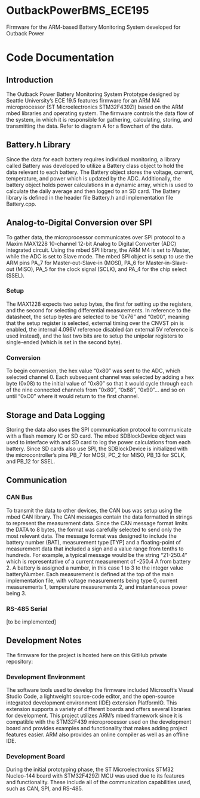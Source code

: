 # OutbackPowerBMS_ECE195
Firmware for the ARM-based Battery Monitoring System developed for Outback Power

# Code Documentation

## Introduction

The Outback Power Battery Monitoring System Prototype designed by Seattle University’s ECE 19.5 features firmware for an ARM M4 microprocessor (ST Microelectronics STM32F439ZI) based on the ARM mbed libraries and operating system. The firmware controls the data flow of the system, in which it is responsible for gathering, calculating, storing, and transmitting the data. Refer to diagram A for a flowchart of the data.

## Battery.h Library

Since the data for each battery requires individual monitoring, a library called Battery was developed to utilize a Battery class object to hold the data relevant to each battery. The Battery object stores the voltage, current, temperature, and power which is updated by the ADC. Additionally, the battery object holds power calculations in a dynamic array, which is used to calculate the daily average and then logged to an SD card. The Battery library is defined in the header file Battery.h and implementation file Battery.cpp.
 
## Analog-to-Digital Conversion over SPI

To gather data, the microprocessor communicates over SPI protocol to a Maxim MAX1228 10-channel 12-bit Analog to Digital Converter (ADC) integrated circuit. Using the mbed SPI library, the ARM M4 is set to Master, while the ADC is set to Slave mode. The mbed SPI object is setup to use the ARM pins PA_7 for Master-out-Slave-in (MOSI), PA_6 for Master-in-Slave-out (MISO), PA_5 for the clock signal (SCLK), and PA_4 for the chip select (SSEL). 

### Setup

The MAX1228 expects two setup bytes, the first for setting up the registers, and the second for selecting differential measurements. In reference to the datasheet, the setup bytes are selected to be ”0x76” and “0x00”, meaning that the setup register is selected, external timing over the CNVST pin is enabled, the internal 4.096V reference disabled (an external 5V reference is used instead), and the last two bits are to setup the unipolar registers to single-ended (which is set in the second byte). 

### Conversion

To begin conversion, the hex value “0x80” was sent to the ADC, which selected channel 0. Each subsequent channel was selected by adding a hex byte (0x08) to the initial value of “0x80” so that it would cycle through each of the nine connected channels from “0x80”, “0x88”, “0x90”… and so on until “0xC0” where it would return to the first channel. 

## Storage and Data Logging

Storing the data also uses the SPI communication protocol to communicate with a flash memory IC or SD card. The mbed SDBlockDevice object was used to interface with and SD card to log the power calculations from each battery. Since SD cards also use SPI, the SDBlockDevice is initialized with the microcontroller’s pins PB_7 for MOSI, PC_2 for MISO, PB_13 for SCLK, and PB_12 for SSEL. 

## Communication

### CAN Bus

To transmit the data to other devices, the CAN bus was setup using the mbed CAN library. The CAN messages contain the data formatted in strings to represent the measurement data. Since the CAN message format limits the DATA to 8 bytes, the format was carefully selected to send only the most relevant data. The message format was designed to include the battery number (BAT), measurement type [TYP] and a floating-point of measurement data that included a sign and a value range from tenths to hundreds. For example, a typical message would be the string “21-250.4” which is representative of a current measurement of -250.4 A from battery 2. A battery is assigned a number, in this case 1 to 3 to the integer value batteryNumber. Each measurement is defined at the top of the main implementation file, with voltage measurements being type 0, current measurements 1, temperature measurements 2, and instantaneous power being 3. 

### RS-485 Serial

[to be implemented]
 
## Development Notes

The firmware for the project is hosted here on this GitHub private repository: 

### Development Environment

The software tools used to develop the firmware included Microsoft’s Visual Studio Code, a lightweight source-code editor, and the open-source integrated development environment (IDE) extension PlatformIO. This extension supports a variety of different boards and offers several libraries for development. This project utilizes ARM’s mbed framework since it is compatible with the STM32F439 microprocessor used on the development board and provides examples and functionality that makes adding project features easier. 
ARM also provides an online compiler as well as an offline IDE.  

### Development Board

During the initial prototyping phase, the ST Microelectronics STM32 Nucleo-144 board with STM32F429ZI MCU was used due to its features and functionality. These include all of the communication capabilities used, such as CAN, SPI, and RS-485. 
